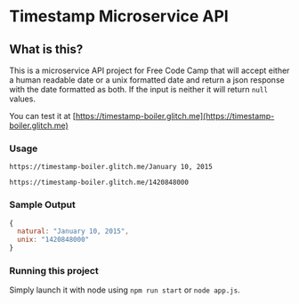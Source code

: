 # Timestamp Microservice API

## What is this?

This is a microservice API project for Free Code Camp that will accept either a human
readable date or a unix formatted date and return a json response with the date formatted
as both. If the input is neither it will return `null` values.

You can test it at [https://timestamp-boiler.glitch.me](https://timestamp-boiler.glitch.me)

### Usage

```
https://timestamp-boiler.glitch.me/January 10, 2015
```
```
https://timestamp-boiler.glitch.me/1420848000
```

### Sample Output

```javascript
{
  natural: "January 10, 2015",
  unix: "1420848000"
}
```

### Running this project

Simply launch it with node using `npm run start` or `node app.js`.
